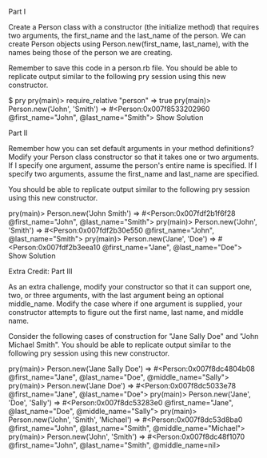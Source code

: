 Part I

Create a Person class with a constructor (the initialize method) that requires two arguments, the first_name and the last_name of the person. We can create Person objects using Person.new(first_name, last_name), with the names being those of the person we are creating.

Remember to save this code in a person.rb file. You should be able to replicate output similar to the following pry session using this new constructor.

$ pry
pry(main)> require_relative "person"
=> true
pry(main)> Person.new('John', 'Smith')
=> #<Person:0x007f8533202960 @first_name="John", @last_name="Smith">
Show Solution

Part II

Remember how you can set default arguments in your method definitions? Modify your Person class constructor so that it takes one or two arguments. If I specify one argument, assume the person's entire name is specified. If I specify two arguments, assume the first_name and last_name are specified.

You should be able to replicate output similar to the following pry session using this new constructor.

pry(main)> Person.new('John Smith')
=> #<Person:0x007fdf2b1f6f28 @first_name="John", @last_name="Smith">
pry(main)> Person.new('John', 'Smith')
=> #<Person:0x007fdf2b30e550 @first_name="John", @last_name="Smith">
pry(main)> Person.new('Jane', 'Doe')
=> #<Person:0x007fdf2b3eea10 @first_name="Jane", @last_name="Doe">
Show Solution

Extra Credit: Part III

As an extra challenge, modify your constructor so that it can support one, two, or three arguments, with the last argument being an optional middle_name. Modify the case where if one argument is supplied, your constructor attempts to figure out the first name, last name, and middle name.

Consider the following cases of construction for "Jane Sally Doe" and "John Michael Smith". You should be able to replicate output similar to the following pry session using this new constructor.

pry(main)> Person.new('Jane Sally Doe')
=> #<Person:0x007f8dc4804b08 @first_name="Jane", @last_name="Doe", @middle_name="Sally">
pry(main)> Person.new('Jane Doe')
=> #<Person:0x007f8dc5033e78 @first_name="Jane", @last_name="Doe">
pry(main)> Person.new('Jane', 'Doe', 'Sally')
=> #<Person:0x007f8dc53283e0 @first_name="Jane", @last_name="Doe", @middle_name="Sally">
pry(main)> Person.new('John', 'Smith', 'Michael')
=> #<Person:0x007f8dc53d8ba0 @first_name="John", @last_name="Smith", @middle_name="Michael">
pry(main)> Person.new('John', 'Smith')
=> #<Person:0x007f8dc48f1070 @first_name="John", @last_name="Smith", @middle_name=nil>
